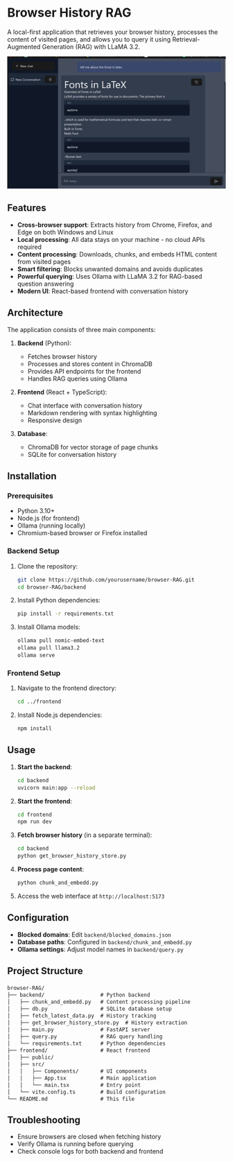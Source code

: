 # Browser History RAG

A local-first application that retrieves your browser history, processes the content of visited pages, and allows you to query it using Retrieval-Augmented Generation (RAG) with LLaMA 3.2.

![](Screenshot_1.png)
## Features

- **Cross-browser support**: Extracts history from Chrome, Firefox, and Edge on both Windows and Linux
- **Local processing**: All data stays on your machine - no cloud APIs required
- **Content processing**: Downloads, chunks, and embeds HTML content from visited pages
- **Smart filtering**: Blocks unwanted domains and avoids duplicates
- **Powerful querying**: Uses Ollama with LLaMA 3.2 for RAG-based question answering
- **Modern UI**: React-based frontend with conversation history

## Architecture

The application consists of three main components:

1. **Backend** (Python):
   - Fetches browser history
   - Processes and stores content in ChromaDB
   - Provides API endpoints for the frontend
   - Handles RAG queries using Ollama

2. **Frontend** (React + TypeScript):
   - Chat interface with conversation history
   - Markdown rendering with syntax highlighting
   - Responsive design

3. **Database**:
   - ChromaDB for vector storage of page chunks
   - SQLite for conversation history

## Installation

### Prerequisites

- Python 3.10+
- Node.js (for frontend)
- Ollama (running locally)
- Chromium-based browser or Firefox installed

### Backend Setup

1. Clone the repository:
   ```bash
   git clone https://github.com/yourusername/browser-RAG.git
   cd browser-RAG/backend
   ```

2. Install Python dependencies:
   ```bash
   pip install -r requirements.txt
   ```

3. Install Ollama models:
   ```bash
   ollama pull nomic-embed-text
   ollama pull llama3.2
   ollama serve
   ```

### Frontend Setup

1. Navigate to the frontend directory:
   ```bash
   cd ../frontend
   ```

2. Install Node.js dependencies:
   ```bash
   npm install
   ```

## Usage

1. **Start the backend**:
   ```bash
   cd backend
   uvicorn main:app --reload
   ```

2. **Start the frontend**:
   ```bash
   cd frontend
   npm run dev
   ```

3. **Fetch browser history** (in a separate terminal):
   ```bash
   cd backend
   python get_browser_history_store.py
   ```

4. **Process page content**:
   ```bash
   python chunk_and_embedd.py
   ```

5. Access the web interface at `http://localhost:5173`

## Configuration

- **Blocked domains**: Edit `backend/blocked_domains.json`
- **Database paths**: Configured in `backend/chunk_and_embedd.py`
- **Ollama settings**: Adjust model names in `backend/query.py`

## Project Structure

```
browser-RAG/
├── backend/                  # Python backend
│   ├── chunk_and_embedd.py   # Content processing pipeline
│   ├── db.py                 # SQLite database setup
│   ├── fetch_latest_data.py  # History tracking
│   ├── get_browser_history_store.py  # History extraction
│   ├── main.py               # FastAPI server
│   ├── query.py              # RAG query handling
│   └── requirements.txt      # Python dependencies
├── frontend/                 # React frontend
│   ├── public/
│   ├── src/
│   │   ├── Components/       # UI components
│   │   ├── App.tsx           # Main application
│   │   └── main.tsx          # Entry point
│   └── vite.config.ts        # Build configuration
└── README.md                 # This file
```

## Troubleshooting

- Ensure browsers are closed when fetching history
- Verify Ollama is running before querying
- Check console logs for both backend and frontend
